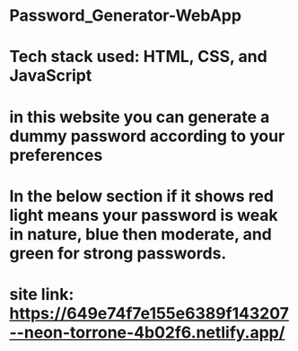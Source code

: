 # Password_Generator-WebApp
# Tech stack used: HTML, CSS, and JavaScript 
# in this website you can generate a dummy password according to your preferences 
# In the below section if it shows red light means your password is weak in nature, blue then moderate, and green for strong passwords.
# site link: https://649e74f7e155e6389f143207--neon-torrone-4b02f6.netlify.app/
